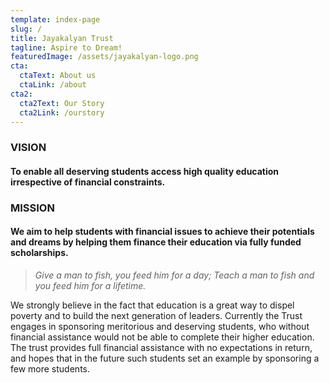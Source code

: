 ```yaml
---
template: index-page
slug: /
title: Jayakalyan Trust
tagline: Aspire to Dream!
featuredImage: /assets/jayakalyan-logo.png
cta:
  ctaText: About us
  ctaLink: /about
cta2:
  cta2Text: Our Story
  cta2Link: /ourstory
---
```

### **VISION**

#### To enable all deserving students access high quality education irrespective of financial constraints.

### MISSION

#### We aim to help students with financial issues to achieve their potentials and dreams by helping them finance their education via fully funded scholarships.

> *Give a man to fish, you feed him for a day; Teach a man to fish and you feed him for a lifetime.* 

We strongly believe in the fact that education is a great way to dispel poverty and to build the next generation of leaders. Currently the Trust engages in sponsoring meritorious and deserving students, who without financial assistance would not be able to complete their higher education. The trust provides full financial assistance with no expectations in return, and hopes that in the future such students set an example by sponsoring a few more students.